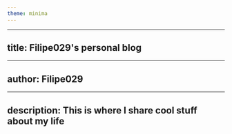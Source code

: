 ```yaml
---
theme: minima
---
```


---
title: Filipe029's personal blog
---

---
author: Filipe029
---

---
description: This is where I share cool stuff about my life
---
